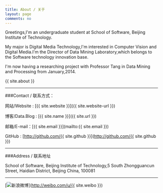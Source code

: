 ```yaml
---
title: About / 关于
layout: page
comments: no
---
```


Greetings,I'm an undergraduate student at School of Software, Beijing Institute of Technology. 

My major is Digital Media Technology,I'm interested in Computer Vision and Digital Media.I'm the Director of Data Mining Laboratory,which belongs to  the Software technology innovation base.

I'm now having a researching project with Professor Tang in Data Mining and Processing from January,2014.

{{ site.about }}

----

###Contact / 联系方式：

网站/Website : [{{ site.website }}]({{ site.website-url }})

博客/Data.Blog : [{{ site.name }}]({{ site.url }})

邮箱/E-mail：[{{ site.email }}](mailto:{{ site.email }})

GitHub : [http://github.com/{{ site.github }}](http://github.com/{{ site.github }})

----

###Address / 联系地址

School of Software, Beijing Institute of Technology,5 South Zhongguancun Street, Haidian District, Beijing China, 100081

----

[![新浪微博](http://service.t.sina.com.cn/widget/qmd/1679954022/3a8a960d/1.png)](http://weibo.com/u/{{ site.weibo }})
